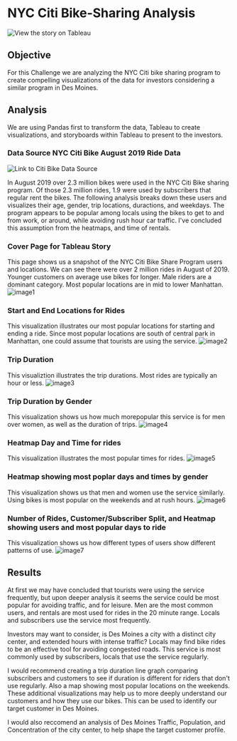 # NYC Citi Bike-Sharing Analysis
![View the story on Tableau](https://public.tableau.com/views/NYCBikeSharingChallenge_16723687524140/NYCBikeChallenge?:language=en-US&:display_count=n&:origin=viz_share_link)

## Objective 
For this Challenge we are analyzing the NYC Citi bike sharing program to create compelling visualizations of the data for investors considering a similar program in Des Moines. 

## Analysis
We are using Pandas first to transform the data, Tableau to create visualizations, and storyboards within Tableau to present to the investors. 
### Data Source NYC Citi Bike August 2019 Ride Data
![Link to Citi Bike Data Source](https://ride.citibikenyc.com/system-data)

In August 2019 over 2.3 million bikes were used in the NYC Citi Bike sharing program. Of those 2.3 million rides, 1.9 were used by subscribers that regular rent the bikes. The following analysis breaks down these users and visualizes their age, gender, trip locations, duractions, and weekdays. The program appears to be popular among locals using the bikes to get to and from work, or around, while avoiding rush hour car traffic. I've concluded this assumption from the heatmaps, and time of rentals. 

### Cover Page for Tableau Story 
This page shows us a snapshot of the NYC Citi Bike Share Program users and locations. We can see there were over 2 million rides in August of 2019. Younger customers on average use bikes for longer. Male riders are a dominant category. Most popular locations are in mid to lower Manhattan. 
![image1](https://github.com/DartElina/Bike-Sharing-/blob/9affcd027a6a6dc979de81bfc458bfd23c9b5fa4/Images/story_cover.png)
### Start and End Locations for Rides
This visualization illustrates our most popular locations for starting and ending a ride. Since most popular locations are south of central park in Manhattan, one could assume that tourists are using the service. 
![image2](https://github.com/DartElina/Bike-Sharing-/blob/9affcd027a6a6dc979de81bfc458bfd23c9b5fa4/Images/start_end_location.png)
### Trip Duration 
This visualiztion illustrates the trip durations. Most rides are typically an hour or less. 
![image3](https://github.com/DartElina/Bike-Sharing-/blob/9affcd027a6a6dc979de81bfc458bfd23c9b5fa4/Images/tripduration.png)
### Trip Duration by Gender 
This visualization shows us how much morepopular this service is for men over women, as well as the duration of trips.
![image4](https://github.com/DartElina/Bike-Sharing-/blob/9affcd027a6a6dc979de81bfc458bfd23c9b5fa4/Images/Gender_tripduration.png)
### Heatmap Day and Time for rides
This visualization illustrates the most popular times for rides. 
![image5](https://github.com/DartElina/Bike-Sharing-/blob/9affcd027a6a6dc979de81bfc458bfd23c9b5fa4/Images/Weekday_heatmap.png)
### Heatmap showing most poplar days and times by gender
This visualization shows us that men and women use the service similarly. Using bikes is most popular on the weekends and at rush hours. 
![image6](https://github.com/DartElina/Bike-Sharing-/blob/9affcd027a6a6dc979de81bfc458bfd23c9b5fa4/Images/gender_heatmap_weekday.png)
### Number of Rides, Customer/Subscriber Split, and Heatmap showing users and most popular days to ride
This visualization shows us how different types of users show different patterns of use. 
![image7](https://github.com/DartElina/Bike-Sharing-/blob/9affcd027a6a6dc979de81bfc458bfd23c9b5fa4/Images/customer_subscriber.png)

## Results 
At first we may have concluded that tourists were using the service frequently, but upon deeper analysis it seems the service could be most popular for avoiding traffic, and for leisure. Men are the most common users, and rentals are most used for rides in the 20 minute range. Locals and subscribers use the service most frequently. 

Investors may want to consider, is Des Moines a city with a distinct city center, and extended hours with intense traffic? Locals may find bike rides to be an effective tool for avoiding congested roads. This service is most commonly used by subscribers, locals that use the service regularly. 

I would recommend creating a trip duration line graph comparing subscribers and customers to see if duration is different for riders that don't use regularly. Also a map showing most popular locations on the weekends. These additional visualizations may help us to more deeply understand our customers and how they use our bikes. This can be used to identify our target customer in Des Moines.

I would also reccomend an analysis of Des Moines Traffic, Population, and Concentration of the city center, to help shape the target customer profile. 

